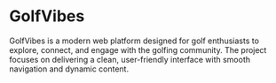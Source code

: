 # GolfVibes
GolfVibes is a modern web platform designed for golf enthusiasts to explore, connect, and engage with the golfing community. The project focuses on delivering a clean, user-friendly interface with smooth navigation and dynamic content.

